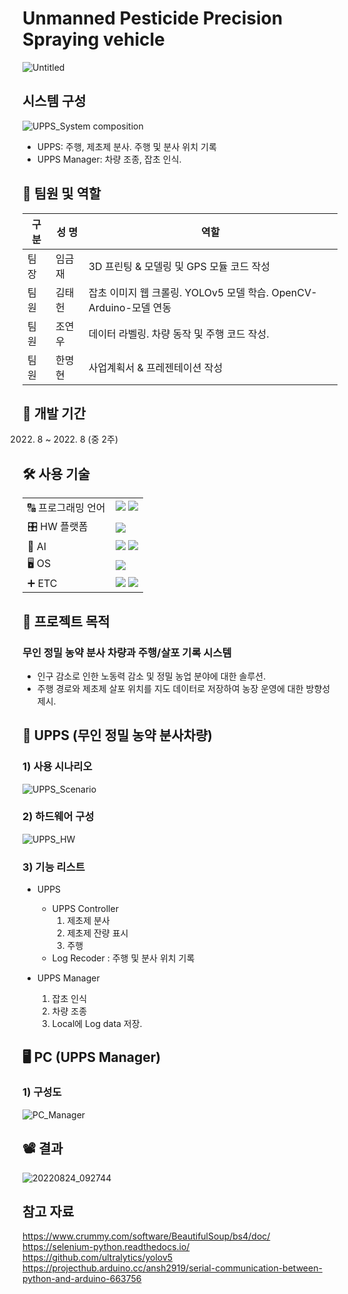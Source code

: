 # Unmanned Pesticide Precision Spraying vehicle
![Untitled](https://github.com/CNU-wintercamo-squad/UPPS/assets/146147393/73bdc167-8666-42d1-b8c9-dbc512fc89e2)

## 시스템 구성
![UPPS_System composition](https://github.com/CNU-wintercamo-squad/UPPS/assets/146147393/22b3e237-7190-4c8c-aa3b-a78e683ea3ba)

+ UPPS: 주행, 제초제 분사. 주행 및 분사 위치 기록
+ UPPS Manager: 차량 조종, 잡초 인식.

## 👥 팀원 및 역할
|구 분|성 명|역할|
|---|---|---|
|팀장|임금재|3D 프린팅 & 모델링 및 GPS 모듈 코드 작성|
|팀원|김태헌|잡초 이미지 웹 크롤링. YOLOv5 모델 학습. OpenCV-Arduino-모델 연동|
|팀원|조연우|데이터 라벨링. 차량 동작 및 주행 코드 작성.|
|팀원|한명현|사업계획서 & 프레젠테이션 작성|

## 📅 개발 기간
2022. 8 ~ 2022. 8 (중 2주)

## 🛠️ 사용 기술
| | |
|---|---|
|🔠 프로그래밍 언어|<img src="https://img.shields.io/badge/C/C++-00599C?style=for-the-badge&logo=cplusplus&logoColor=white"> <img src="https://img.shields.io/badge/python-3776AB?style=for-the-badge&logo=python&logoColor=white">|
|🎛️ HW 플랫폼|<img src="https://img.shields.io/badge/Arduino-00878F?style=for-the-badge&logo=arduino&logoColor=white">|
|🤖 AI|<img src="https://img.shields.io/badge/OpenCV-5C3EE8?style=for-the-badge&logo=opencv&logoColor=white"> <img src="https://img.shields.io/badge/Pytorch-EE4C2C?style=for-the-badge&logo=pytorch&logoColor=white">
|🖥️ OS|<img src="https://img.shields.io/badge/Windows-0078D4?style=for-the-badge&logo=windows&logoColor=white">|
|➕ ETC|<img src="https://img.shields.io/badge/Fusion 360-000000?style=for-the-badge&logo=autodesk&logoColor=white"> <img src="https://img.shields.io/badge/3D Printer-DC0032?style=for-the-badge&logo=dpd&logoColor=white">|

## 🎯 프로젝트 목적
### 무인 정밀 농약 분사 차량과 주행/살포 기록 시스템
+ 인구 감소로 인한 노동력 감소 및 정밀 농업 분야에 대한 솔루션.
+ 주행 경로와 제초제 살포 위치를 지도 데이터로 저장하여 농장 운영에 대한 방향성 제시.

## 🚜 UPPS (무인 정밀 농약 분사차량)
### 1) 사용 시나리오
![UPPS_Scenario](https://github.com/CNU-wintercamo-squad/UPPS/assets/146147393/51d768c3-1b96-463c-a803-71df7b4643ba)

### 2) 하드웨어 구성
![UPPS_HW](https://github.com/CNU-wintercamo-squad/UPPS/assets/146147393/2a3495be-2f42-4b76-bc7a-e79f7b65e3fc)

### 3) 기능 리스트
+ UPPS
  + UPPS Controller
    1. 제초제 분사
    2. 제초제 잔량 표시
    3. 주행
  + Log Recoder : 주행 및 분사 위치 기록

+ UPPS Manager
  1. 잡초 인식
  2. 차량 조종
  2. Local에 Log data 저장. 

## 🖥️ PC (UPPS Manager)
### 1) 구성도
![PC_Manager](https://github.com/CNU-wintercamo-squad/UPPS/assets/146147393/4f46cd78-c124-49da-bcd6-a99c3839666c)

## 📽️ 결과
![20220824_092744](https://github.com/CNU-wintercamo-squad/UPPS/assets/146147393/382e7f13-31c8-4513-b889-06800aa03f0e)

## 참고 자료
https://www.crummy.com/software/BeautifulSoup/bs4/doc/  
https://selenium-python.readthedocs.io/  
https://github.com/ultralytics/yolov5  
https://projecthub.arduino.cc/ansh2919/serial-communication-between-python-and-arduino-663756
